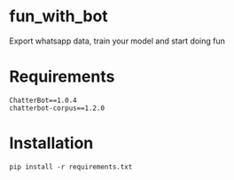 # fun_with_bot
Export whatsapp data, train your model and start doing fun

# Requirements

```
ChatterBot==1.0.4
chatterbot-corpus==1.2.0
```

# Installation
```
pip install -r requirements.txt
```